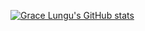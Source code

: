 [![Grace Lungu's GitHub stats](https://github-readme-stats.vercel.app/api?username=gracelungu)](https://github.com/gracelungu/github-readme-stats)
